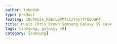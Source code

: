 ```yaml
---
author: tokodab
type: product
featimg: 1NvP0u5a_K0EcLBRMfsCzYny7YtQQpWP4
title: Music Chris Brown Samsung Galaxy S9 Case
tags: [samsung, galaxy, s9]
category: [samsung]
---
```

